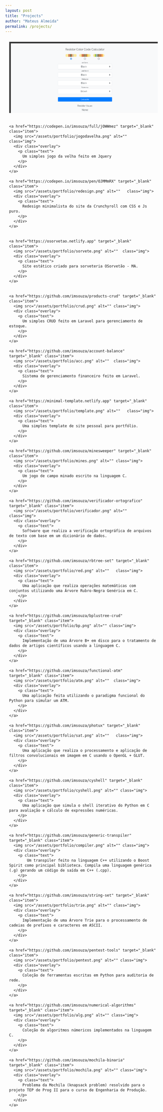 ```yaml
---
layout: post
title: "Projects"
author: "Mateus Almeida"
permalink: /projects/
---
```


<style>
.heading {
  text-align: center;
}
.heading::after {
  content: "";
  display: block;
  height: 0.13em;
  width: 2.75em;
  margin: 0.08em auto 0 auto;
  background-color: #222;
}

.showcase {
  display: grid;
  grid-template-columns: repeat(3, 1fr);
  grid-gap: 20px;
  width: 95%;
  margin: 3% auto 0 auto;
}

.item {
  display: block;
  position: relative;
  overflow: hidden;
  box-shadow: 0px 0px 0px rgba(0, 0, 0, 0.3);
}

.item:hover .img {
  filter: blur(2px);
  transform: scale(1.05);
}

.img {
	border: 5px solid #353535;
	display: block;
	height: 100%;
	width: 100%;
	-o-object-fit: cover;
	object-fit: cover;
  	transition: all 0.3s ease-in-out;
}

.overlay {
  height: 100%;
  width: 100%;
  position: absolute;
  top: 0;
  left: 0;
  transition: all 0.3s ease-in-out;
}
.overlay:hover {
  background-color: rgba(0, 0, 0, 0.5);
}
.overlay:hover .text {
  opacity: 1;
  visibility: visible;
  transform: translateY(-50%);
  transition: all 0.5s ease-in-out;
}

.text {
  padding: 0 10%;
  font-size: 10px;
  position: relative;
  top: 50%;
  transform: translateY(-50%);
  opacity: 0;
  visibility: hidden;
  color: white;
  text-align: center;
  transition: all 0.3s ease-in-out;
}

@media screen and (max-width: 1200px) {
  .showcase {
    grid-template-columns: auto;
    grid-gap: 20px 0;
    margin-top: 5%;
  }
}
@media screen and (max-width: 600px) {
  .showcase {
    width: 100%;
  }
}
</style>


<section class="portfolio">  
  <div class="showcase">
    <a href="https://codepen.io/imsouza/pen/OJMMgLx" target="_blank" class="item">
      <img src="/assets/portfolio/resistor.png" alt="" class="img">
      <div class="overlay">
        <p class="text">
          Calculadora gráfica de resistores de 4, 5 e 6 bandas.
        </p>
      </div>
    </a>

    <a href="https://codepen.io/imsouza/full/jOWWmez" target="_blank" class="item">
      <img src="/assets/portfolio/jogodavelha.png" alt=""  class="img">
      <div class="overlay">
        <p class="text">
          Um simples jogo da velha feito em Jquery
        </p>
      </div>
    </a>
    
    <a href="https://codepen.io/imsouza/pen/OJMMmRX" target="_blank" class="item">
      <img src="/assets/portfolio/redesign.png" alt=""   class="img">
      <div class="overlay">
        <p class="text">
          Redesign minimalista do site da Crunchyroll com CSS e Js puro.
        </p>
      </div>
    </a>
    

    <a href="https://osorvetao.netlify.app" target="_blank" class="item">
      <img src="/assets/portfolio/sorvete.png" alt=""  class="img">
      <div class="overlay">
        <p class="text">
          Site estático criado para sorveteria OSorvetão - MA.
        </p>
      </div>
    </a>
    
    
    <a href="https://github.com/imsouza/products-crud" target="_blank" class="item">
      <img src="/assets/portfolio/crud.png" alt="" class="img">
      <div class="overlay">
        <p class="text">
          Um simples CRUD feito em Laravel para gerenciamento de estoque. 
        </p>
      </div>
    </a>

    <a href="https://github.com/imsouza/account-balance" target="_blank" class="item">
      <img src="/assets/portfolio/acc.png" alt=""  class="img">
      <div class="overlay">
        <p class="text">
          Sistema de gerenciamento financeiro feito em Laravel.
        </p>
      </div>
    </a>
    
    <a href="https://minimal-template.netlify.app" target="_blank" class="item">
      <img src="/assets/portfolio/template.png" alt=""   class="img">
      <div class="overlay">
        <p class="text">
          Uma simples template de site pessoal para portfólio.
        </p>
      </div>
    </a>
    
    <a href="https://github.com/imsouza/minesweeper" target="_blank" class="item">
      <img src="/assets/portfolio/mines.png" alt="" class="img">
      <div class="overlay">
        <p class="text">
          Um jogo de campo minado escrito na linguagem C. 
        </p>
      </div>
    </a>

    <a href="https://github.com/imsouza/verificador-ortografico" target="_blank" class="item">
      <img src="/assets/portfolio/verificador.png" alt=""  class="img">
      <div class="overlay">
        <p class="text">
          Software que realiza a verificação ortográfica de arquivos de texto com base em um dicionário de dados. 
        </p>
      </div>
    </a>
    
    <a href="https://github.com/imsouza/rbtree-set" target="_blank" class="item">
      <img src="/assets/portfolio/red.png" alt=""   class="img">
      <div class="overlay">
        <p class="text">
          Uma aplicação que realiza operações matemáticas com conjuntos utilizando uma Árvore Rubro-Negra Genérica em C.
        </p>
      </div>
    </a>
    
    <a href="https://github.com/imsouza/bplustree-crud" target="_blank" class="item">
      <img src="/assets/portfolio/bp.png" alt="" class="img">
      <div class="overlay">
        <p class="text">
          Implementação de uma Árvore B+ em disco para o tratamento de dados de artigos científicos usando a linguagem C.
        </p>
      </div>
    </a>

    <a href="https://github.com/imsouza/functional-atm" target="_blank" class="item">
      <img src="/assets/portfolio/atm.png" alt=""  class="img">
      <div class="overlay">
        <p class="text">
          Uma aplicação feita utilizando o paradigma funcional do Python para simular um ATM.
        </p>
      </div>
    </a>
    
    <a href="https://github.com/imsouza/photux" target="_blank" class="item">
      <img src="/assets/portfolio/sat.png" alt=""   class="img">
      <div class="overlay">
        <p class="text">
          Uma aplicação que realiza o processamento e aplicação de filtros convolucionais em imagem em C usando o OpenGL + GLUT. 
        </p>
      </div>
    </a>
    
    <a href="https://github.com/imsouza/cyshell" target="_blank" class="item">
      <img src="/assets/portfolio/cyshell.png" alt="" class="img">
      <div class="overlay">
        <p class="text">
          Uma aplicação que simula o shell iterativo do Python em C para avaliação e cálculo de expressões numéricas.
        </p>
      </div>
    </a>

    <a href="https://github.com/imsouza/generic-transpiler" target="_blank" class="item">
      <img src="/assets/portfolio/compiler.png" alt="" class="img">
      <div class="overlay">
        <p class="text">
        	Um transpiler feito na linguagem C++ utilizando o Boost Spirit como principal biblioteca. Compila uma linguagem genérica (.g) gerando um código de saída em C++ (.cpp).
        </p>
      </div>
    </a>

    <a href="https://github.com/imsouza/string-set" target="_blank" class="item">
      <img src="/assets/portfolio/trie.png" alt="" class="img">
      <div class="overlay">
        <p class="text">
          Implementação de uma Árvore Trie para o processamento de cadeias de prefixos e caracteres em ASCII.
        </p>
      </div>
    </a>

    <a href="https://github.com/imsouza/pentest-tools" target="_blank" class="item">
      <img src="/assets/portfolio/pentest.png" alt="" class="img">
      <div class="overlay">
        <p class="text">
          Coleção de ferramentas escritas em Python para auditoria de rede.
        </p>
      </div>
    </a>

    <a href="https://github.com/imsouza/numerical-algorithms" target="_blank" class="item">
      <img src="/assets/portfolio/alg.png" alt="" class="img">
      <div class="overlay">
        <p class="text">
          Coleção de algoritmos númericos implementados na linguagem C.
        </p>
      </div>
    </a>

    <a href="https://github.com/imsouza/mochila-binaria" target="_blank" class="item">
      <img src="/assets/portfolio/mochila.png" alt="" class="img">
      <div class="overlay">
        <p class="text">
          Problema da Mochila (knapsack problem) resolvido para o projeto TEP de Prog II para o curso de Engenharia de Produção.
        </p>
      </div>
    </a>

  </div>
</section>


